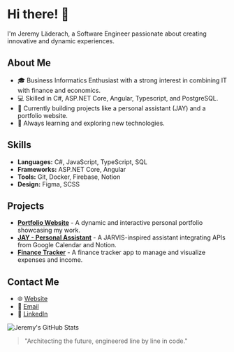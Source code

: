 # Hi there! 👋  
I'm Jeremy Läderach, a Software Engineer passionate about creating innovative and dynamic experiences.

## About Me  
- 🎓 Business Informatics Enthusiast with a strong interest in combining IT with finance and economics.  
- 💻 Skilled in C#, ASP.NET Core, Angular, Typescript, and PostgreSQL.  
- 🚀 Currently building projects like a personal assistant (JAY) and a portfolio website.  
- 🌱 Always learning and exploring new technologies.

## Skills  
- **Languages:** C#, JavaScript, TypeScript, SQL  
- **Frameworks:** ASP.NET Core, Angular  
- **Tools:** Git, Docker, Firebase, Notion  
- **Design:** Figma, SCSS  

## Projects  
- [**Portfolio Website**](https://github.com/jeremylaederach/portfolio) - A dynamic and interactive personal portfolio showcasing my work.  
- [**JAY - Personal Assistant**](https://github.com/jeremylaederach/jay) - A JARVIS-inspired assistant integrating APIs from Google Calendar and Notion.  
- [**Finance Tracker**](https://github.com/jeremylaederach/finance-tracker) - A finance tracker app to manage and visualize expenses and income.  

## Contact Me  
- 🌐 [Website](https://jeremylaederach.ch)  
- 📧 [Email](mailto:jeremy.kai.laederach@gmail.com)  
- 💼 [LinkedIn](https://www.linkedin.com/in/jeremylaederach/)  

![Jeremy's GitHub Stats](https://github-readme-stats.vercel.app/api?username=jeremylaederach&show_icons=true&theme=radical)

> "Architecting the future, engineered line by line in code."
